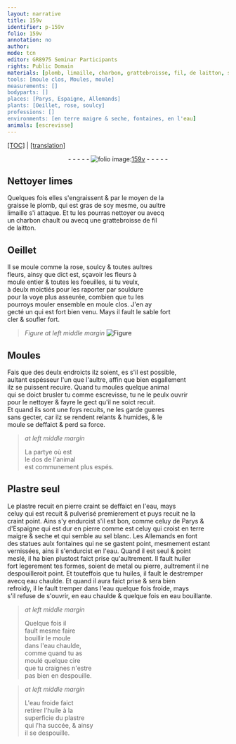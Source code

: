 ```yaml
---
layout: narrative
title: 159v
identifier: p-159v
folio: 159v
annotation: no
author:
mode: tcn
editor: GR8975 Seminar Participants
rights: Public Domain
materials: [plomb, limaille, charbon, grattebroisse, fil, de laitton, souldure, Plastre, plastre, pierre, eau, celuy de Parys & d'Espaigne, sel blanc, vernissées, huiler, metal, huiles, eau chaulde, eau quelque fois froide, eau bouillante, cire, eau froide, huile]
tools: [moule clos, Moules, moule]
measurements: []
bodyparts: []
places: [Parys, Espaigne, Allemands]
plants: [Oeillet, rose, soulcy]
professions: []
environments: [en terre maigre & seche, fontaines, en l'eau]
animals: [escrevisse]
---
```


 <p><a href="{{ site.baseurl }}/normalized/">[TOC]</a> | <a href="{{ site.baseurl }}/texts/p-159v_tl/" target="_blank">[translation]</a></p><div class="folio" align="center">- - - - - <a href="http://gallica.bnf.fr/ark:/12148/btv1b10500001g/f324.item.r=" target="_blank"><img src="https://cu-mkp.github.io/2017-workshop-edition/assets/photo-icon.png" alt="folio image: " style="display:inline-block; margin-bottom:-3px;"/>159v</a> - - - - - </div>  
  

## Nettoyer limes

 
Quelques fois elles s'engraissent & par le moyen de la<br/> graisse le <span class="m">plomb</span>, qui est gras de soy mesme, ou aultre<br/> <span class="m">limaille</span> s'i attaque. Et tu les pourras nettoyer ou avecq<br/> un <span class="m">charbon</span> chault ou avecq une <span class="m">grattebroisse</span> de <span class="m">fil</span><br/> <span class="m">de laitton</span>.
 
 
  

## <span class="pa">Oeillet</span>

 
 Il se moule co<span class="exp">mm</span>e la <span class="pa">rose</span>, <span class="pa">soulcy</span> & toutes aultres<br/> fleurs, ainsy que dict est, sçavoir les fleurs à<br/> moule entier & toutes les foeuilles, si tu veulx,<br/> à deulx moictiés pour les raporter par <span class="m">souldure</span><br/> pour la voye plus asseurée, combien que tu les<br/> pourroys mouler ensemble en <span class="tl">moule clos</span>. J'en ay<br/> gecté un qui est fort bien venu. Mays il fault le sable fort<br/> cler & soufler fort.
 
> *Figure*
> *at left middle margin*
> <a href="https://drive.google.com/open?id=0B9-oNrvWdlO5LXNkdWdBLXZ1RVk" target="_blank"><img src="https://cu-mkp.github.io/GR8975-edition/assets/photo-icon.png" alt="Figure" style="display:inline-block; margin-bottom:-3px;"/></a>
 
 
  

## <span class="tl">Moules</span>

 
 Fais que des deulx endroicts ilz soient, <span class="del">es</span> s'il est possible,<br/> aultant espés<span class="del">seur</span> l'un que l'aultre, affin que bien esgallem<span class="exp">ent</span><br/> ilz se puissent recuire. Quand tu moules quelque animal<br/> qui se doict brusler <span class="del">tu</span> co<span class="exp">mm</span>e <span class="al">escrevisse</span>, tu ne le peulx ouvrir<br/> pour le nettoyer & fayre le gect qu'il ne soict recuit.<br/> Et quand ils sont une foys recuits, ne les garde gueres<br/> sans gecter, car ilz se rendent relants & humides, & le<br/> <span class="tl">moule</span> se deffaict & perd sa force.
 
> *at left middle margin*
> 
> 
>   La partye où est<br/> le dos de l'animal<br/> est co<span class="exp">mm</span>unem<span class="x"><span class="exp">ent</span></span> plus espés.
 
 
  

##  <span class="m">Plastre</span> seul

 
 Le <span class="m">plastre</span> recuit en <span class="m">pierre</span> <span class="del">craint</span> se deffaict en l'<span class="m">eau</span>, mays<br/> celuy qui est <span class="del">recuit &</span> pulverisé premierem<span class="exp">ent</span> et puys recuit ne la<br/> craint point. Ains s'y endurcist s'il est bon, co<span class="exp">mm</span>e <span class="m">celuy de <span class="pl">Parys</span> &<br/> d'<span class="pl">Espaigne</span></span> qui est dur en pierre co<span class="exp">mm</span>e est celuy qui croist <span class="env">en terre<br/> maigre & seche</span> et qui semble au <span class="m">sel blanc</span>. Les <span class="pl">Allemands</span> en font<br/> des statues aulx <span class="env">fontaines</span> qui ne se gastent point, mesmem<span class="exp">ent</span> esta<span class="exp">n</span>t<br/> <span class="m">vernissées</span>, ains il s'endurcist <span class="env">en l'eau</span>. Quand il est seul & point<br/> meslé, il ha bien plustost faict prise qu'aultrem<span class="exp">ent</span>. Il fault <span class="m">huiler</span><br/> fort legerem<span class="exp">ent</span> tes formes, soient de <span class="m">metal</span> ou <span class="m">pierre</span>, aultrem<span class="exp">ent</span> il ne<br/> despouilleroit point. Et touteffois que tu <span class="m">huiles</span>, il fault le destremper<br/> avecq <span class="m">eau chaulde</span>. Et quand il aura faict prise & sera bien<br/> refroidy, il le fault tremper dans l'<span class="m">eau quelque fois froide</span>, mays<br/> s'il refuse de s'ouvrir, en <span class="m">eau chaulde</span> & quelque fois en <span class="m">eau bouilla<span class="exp">n</span>te</span>.
 
> *at left middle margin*
> 
> 
>   Quelque fois il<br/> fault mesme faire<br/> bouillir le <span class="tl">moule</span><br/> dans l'<span class="m">eau chaulde</span>,<br/> co<span class="exp">mm</span>e quand tu as<br/> moulé quelque <span class="m">cire</span><br/> que tu craignes n'estre<br/> pas bien en despouille.
 
> *at left middle margin*
> 
> 
>   L'<span class="m">eau froide</span> faict<br/> retirer l'<span class="m">huile</span> à la<br/> superficie du <span class="m">plastre</span><br/> qui l'ha succée, & ainsy<br/> il se despouille.
 
 